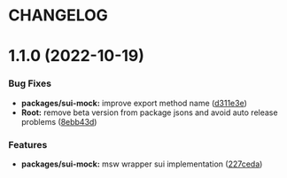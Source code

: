 # CHANGELOG

# 1.1.0 (2022-10-19)


### Bug Fixes

* **packages/sui-mock:** improve export method name ([d311e3e](https://github.com/SUI-Components/sui/commit/d311e3e5bcc529367feee1c6ecd07a3a060d7dc3))
* **Root:** remove beta version from package jsons and avoid auto release problems ([8ebb43d](https://github.com/SUI-Components/sui/commit/8ebb43d641099e4ea182dfba0bc997e66af3cac9))


### Features

* **packages/sui-mock:** msw wrapper sui implementation ([227ceda](https://github.com/SUI-Components/sui/commit/227ceda2e248aff990c7170a536d86f8c80243fe))



